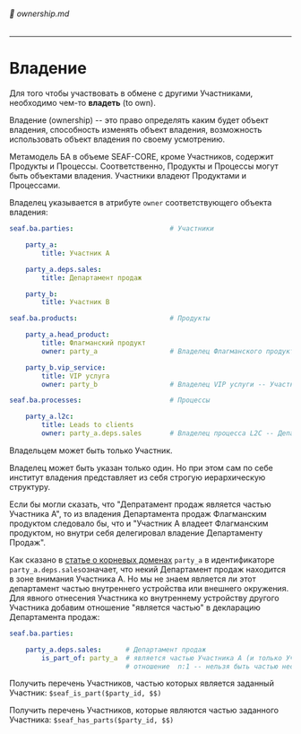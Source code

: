 ###### :green_book: ownership.md

---

# Владение

Для того чтобы участвовать в обмене с другими Участниками, необходимо чем-то **владеть** (to own).

Владение (ownership) -- это право определять каким будет объект владения, способность изменять объект владения, возможность использовать объект владения по своему усмотрению.

Метамодель БА в объеме SEAF-CORE, кроме Участников, содержит Продукты и Процессы. Соответственно, Продукты и Процессы могут быть объектами владения. Участники владеют Продуктами и Процессами.


Владелец указывается в атрибуте `owner` соответствующего объекта владения:

```yaml
seaf.ba.parties:                        # Участники

    party_a:
        title: Участник А

    party_a.deps.sales:
        title: Департамент продаж

    party_b:
        title: Участник В

seaf.ba.products:                       # Продукты

    party_a.head_product:
        title: Флагманский продукт
        owner: party_a                  # Владелец Флагманского продукта - Участник А

    party_b.vip_service:
        title: VIP услуга
        owner: party_b                  # Владелец VIP услуги -- Участник В

seaf.ba.processes:                      # Процессы

    party_a.l2c:
        title: Leads to clients
        owner: party_a.deps.sales       # Владелец процесса L2C -- Департамент продаж
```
Владельцем может быть только Участник.

Владелец может быть указан только один. Но при этом сам по себе институт владения представляет из себя строгую иерархическую структуру.

Если бы могли сказать, что "Депратамент продаж является частью Участника А", то из владения Департамента продаж Флагманским продуктом следовало бы, что и "Участник А владеет Флагманским продуктом, но внутри себя делегировал владение Департаменту Продаж".

Как сказано в [статье о корневых доменах](/docs/seaf.ba.root_domain) `party_a` в идентификаторе `party_a.deps.sales`означает, что некий Департамент продаж находится в зоне внимания Участника А. Но мы не знаем является ли этот департамент частью внутреннего устройства или внешнего окружения. Для явного отнесения Участника ко внутреннему устройству другого Участника добавим отношение "является частью" в декларацию Департамента продаж:
```yaml
seaf.ba.parties:                      

    party_a.deps.sales:      # Департамент продаж
        is_part_of: party_a  # является частью Участника А (и только Участника А)
                             # отношение  n:1 -- нельзя быть частью нескольких участников
```

 Получить перечень Участников, частью которых является заданный Участник:
 `$seaf_is_part($party_id, $$)`

 Получить перечень Участников, которые являются частью заданного Участника:
 `$seaf_has_parts($party_id, $$)`
